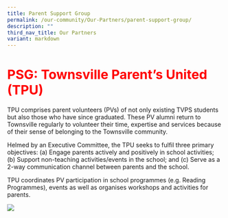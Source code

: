 ```yaml
---
title: Parent Support Group
permalink: /our-community/Our-Partners/parent-support-group/
description: ""
third_nav_title: Our Partners
variant: markdown
---
```

<h1 style="color:red;font-size:30px">PSG: Townsville Parent’s United (TPU)</h1>

TPU comprises parent volunteers (PVs) of not only existing TVPS students but also those who have since graduated. These PV alumni return to Townsville regularly to volunteer their time, expertise and services because of their sense of belonging to the Townsville community.

Helmed by an Executive Committee, the TPU seeks to fulfil three primary objectives: (a) Engage parents actively and positively in school activities; (b) Support non-teaching activities/events in the school; and (c) Serve as a 2-way communication channel between parents and the school.

TPU coordinates PV participation in school programmes (e.g. Reading Programmes), events as well as organises workshops and activities for parents.

![](/images/Parent%20Support%20Group/PSG_2023.JPG)